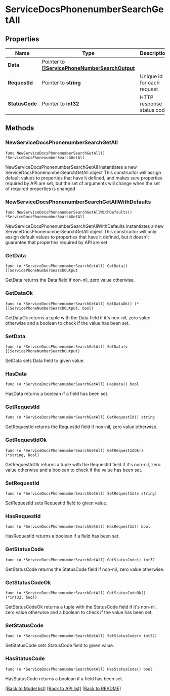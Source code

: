 # ServiceDocsPhonenumberSearchGetAll

## Properties

Name | Type | Description | Notes
------------ | ------------- | ------------- | -------------
**Data** | Pointer to [**[]ServicePhoneNumberSearchOutput**](ServicePhoneNumberSearchOutput.md) |  | [optional] 
**RequestId** | Pointer to **string** | Unique id for each request | [optional] 
**StatusCode** | Pointer to **int32** | HTTP response status code | [optional] 

## Methods

### NewServiceDocsPhonenumberSearchGetAll

`func NewServiceDocsPhonenumberSearchGetAll() *ServiceDocsPhonenumberSearchGetAll`

NewServiceDocsPhonenumberSearchGetAll instantiates a new ServiceDocsPhonenumberSearchGetAll object
This constructor will assign default values to properties that have it defined,
and makes sure properties required by API are set, but the set of arguments
will change when the set of required properties is changed

### NewServiceDocsPhonenumberSearchGetAllWithDefaults

`func NewServiceDocsPhonenumberSearchGetAllWithDefaults() *ServiceDocsPhonenumberSearchGetAll`

NewServiceDocsPhonenumberSearchGetAllWithDefaults instantiates a new ServiceDocsPhonenumberSearchGetAll object
This constructor will only assign default values to properties that have it defined,
but it doesn't guarantee that properties required by API are set

### GetData

`func (o *ServiceDocsPhonenumberSearchGetAll) GetData() []ServicePhoneNumberSearchOutput`

GetData returns the Data field if non-nil, zero value otherwise.

### GetDataOk

`func (o *ServiceDocsPhonenumberSearchGetAll) GetDataOk() (*[]ServicePhoneNumberSearchOutput, bool)`

GetDataOk returns a tuple with the Data field if it's non-nil, zero value otherwise
and a boolean to check if the value has been set.

### SetData

`func (o *ServiceDocsPhonenumberSearchGetAll) SetData(v []ServicePhoneNumberSearchOutput)`

SetData sets Data field to given value.

### HasData

`func (o *ServiceDocsPhonenumberSearchGetAll) HasData() bool`

HasData returns a boolean if a field has been set.

### GetRequestId

`func (o *ServiceDocsPhonenumberSearchGetAll) GetRequestId() string`

GetRequestId returns the RequestId field if non-nil, zero value otherwise.

### GetRequestIdOk

`func (o *ServiceDocsPhonenumberSearchGetAll) GetRequestIdOk() (*string, bool)`

GetRequestIdOk returns a tuple with the RequestId field if it's non-nil, zero value otherwise
and a boolean to check if the value has been set.

### SetRequestId

`func (o *ServiceDocsPhonenumberSearchGetAll) SetRequestId(v string)`

SetRequestId sets RequestId field to given value.

### HasRequestId

`func (o *ServiceDocsPhonenumberSearchGetAll) HasRequestId() bool`

HasRequestId returns a boolean if a field has been set.

### GetStatusCode

`func (o *ServiceDocsPhonenumberSearchGetAll) GetStatusCode() int32`

GetStatusCode returns the StatusCode field if non-nil, zero value otherwise.

### GetStatusCodeOk

`func (o *ServiceDocsPhonenumberSearchGetAll) GetStatusCodeOk() (*int32, bool)`

GetStatusCodeOk returns a tuple with the StatusCode field if it's non-nil, zero value otherwise
and a boolean to check if the value has been set.

### SetStatusCode

`func (o *ServiceDocsPhonenumberSearchGetAll) SetStatusCode(v int32)`

SetStatusCode sets StatusCode field to given value.

### HasStatusCode

`func (o *ServiceDocsPhonenumberSearchGetAll) HasStatusCode() bool`

HasStatusCode returns a boolean if a field has been set.


[[Back to Model list]](../README.md#documentation-for-models) [[Back to API list]](../README.md#documentation-for-api-endpoints) [[Back to README]](../README.md)


